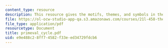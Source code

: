 ```yaml
---
content_type: resource
description: This resource gives the motifs, themes, and symbols in the primeval cycle.
file: https://ol-ocw-studio-app-qa.s3.amazonaws.com/courses/21l-458-the-bible-spring-2007/e9e488c28ff74582f33eed34729fdcb6_primeval_cycle.pdf
file_type: application/pdf
resourcetype: Document
title: primeval_cycle.pdf
uid: e9e488c2-8ff7-4582-f33e-ed34729fdcb6
---
```

